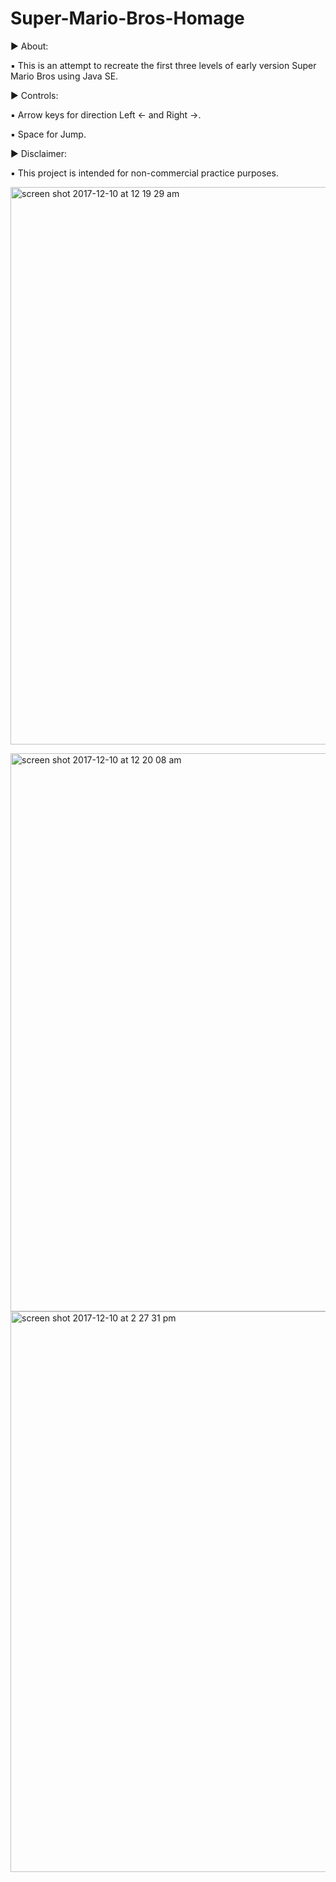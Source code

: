 # Super-Mario-Bros-Homage

▶ About:

▪ This is an attempt to recreate the first three levels of early version Super Mario Bros using Java SE.


▶ Controls: 

▪ Arrow keys for direction Left ← and Right →.

▪ Space for Jump.

▶ Disclaimer: 

▪ This project is intended for non-commercial practice purposes.


[
<img width="892" alt="screen shot 2017-12-10 at 12 19 29 am" src="https://user-images.githubusercontent.com/32606080/33808778-de22f9e8-ddb9-11e7-9595-815cc62bbbfb.png">
](url)

<img width="893" alt="screen shot 2017-12-10 at 12 20 08 am" src="https://user-images.githubusercontent.com/32606080/33808856-0a799a78-ddbb-11e7-90c5-e96dd7358e8c.png">

<img width="897" alt="screen shot 2017-12-10 at 2 27 31 pm" src="https://user-images.githubusercontent.com/32606080/33808860-1d286cb2-ddbb-11e7-8624-874dca91029e.png">

